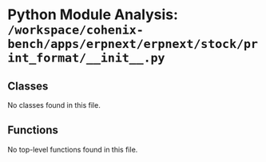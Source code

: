 # Python Module Analysis: `/workspace/cohenix-bench/apps/erpnext/erpnext/stock/print_format/__init__.py`

## Classes

No classes found in this file.


## Functions

No top-level functions found in this file.

